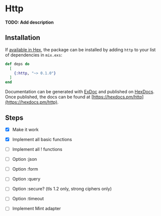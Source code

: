 # Http

**TODO: Add description**

## Installation

If [available in Hex](https://hex.pm/docs/publish), the package can be installed
by adding `http` to your list of dependencies in `mix.exs`:

```elixir
def deps do
  [
    {:http, "~> 0.1.0"}
  ]
end
```

Documentation can be generated with [ExDoc](https://github.com/elixir-lang/ex_doc)
and published on [HexDocs](https://hexdocs.pm). Once published, the docs can
be found at [https://hexdocs.pm/http](https://hexdocs.pm/http).

## Steps

 - [x] Make it work
 - [x] Implement all basic functions
 - [ ] Implement all ! functions
 - [ ] Option :json
 - [ ] Option :form
 - [ ] Option :query
 - [ ] Option :secure? (tls 1.2 only, strong ciphers only)
 - [ ] Option :timeout
 - [ ] Implement Mint adapter

